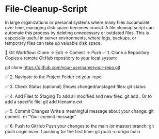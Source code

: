 # File-Cleanup-Script
 In large organizations or personal systems where many files accumulate over time, managing disk  space becomes crucial. A file cleanup script can automate this process by deleting unnecessary or outdated files. This is especially  useful in server environments, where logs, backups, or temporary files can take up valuable disk space. 


🔁 Git Workflow: Clone → Edit → Commit → Push
✅ 1. Clone a Repository
Copies a remote GitHub repository to your local system:

git clone https://github.com/your-username/your-repo.git

✅ 2. Navigate to the Project Folder
cd your-repo

✅ 3. Check Status (optional)
Shows changed/unstaged files:
git status

✅ 4. Add Files to Staging
To add all modified and new files:
git add .
Or to add a specific file:
git add filename.ext

✅ 5. Commit Changes
Write a meaningful message about your change:
git commit -m "Your commit message"

✅ 6. Push to GitHub
Push your changes to the main (or master) branch:
git push origin main
If pushing for the first time:
git push -u origin main


